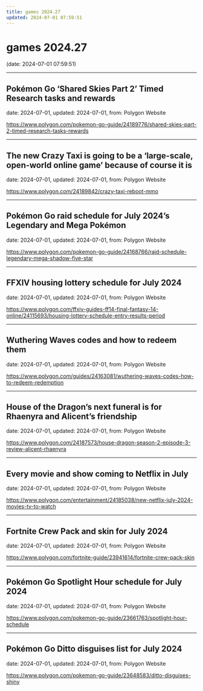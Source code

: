 ```yaml
---
title: games 2024.27
updated: 2024-07-01 07:59:51
---
```


# games 2024.27

(date: 2024-07-01 07:59:51)

---

## Pokémon Go ‘Shared Skies Part 2’ Timed Research tasks and rewards

date: 2024-07-01, updated: 2024-07-01, from: Polygon Website

 

<https://www.polygon.com/pokemon-go-guide/24189776/shared-skies-part-2-timed-research-tasks-rewards>

---

## The new Crazy Taxi is going to be a ‘large-scale, open-world online game’ because of course it is

date: 2024-07-01, updated: 2024-07-01, from: Polygon Website

 

<https://www.polygon.com/24189842/crazy-taxi-reboot-mmo>

---

## Pokémon Go raid schedule for July 2024’s Legendary and Mega Pokémon

date: 2024-07-01, updated: 2024-07-01, from: Polygon Website

 

<https://www.polygon.com/pokemon-go-guide/24168766/raid-schedule-legendary-mega-shadow-five-star>

---

## FFXIV housing lottery schedule for July 2024

date: 2024-07-01, updated: 2024-07-01, from: Polygon Website

 

<https://www.polygon.com/ffxiv-guides-ff14-final-fantasy-14-online/24115693/housing-lottery-schedule-entry-results-period>

---

## Wuthering Waves codes and how to redeem them

date: 2024-07-01, updated: 2024-07-01, from: Polygon Website

 

<https://www.polygon.com/guides/24163081/wuthering-waves-codes-how-to-redeem-redemption>

---

## House of the Dragon’s next funeral is for Rhaenyra and Alicent’s friendship

date: 2024-07-01, updated: 2024-07-01, from: Polygon Website

 

<https://www.polygon.com/24187573/house-dragon-season-2-episode-3-review-alicent-rhaenyra>

---

## Every movie and show coming to Netflix in July

date: 2024-07-01, updated: 2024-07-01, from: Polygon Website

 

<https://www.polygon.com/entertainment/24185038/new-netflix-july-2024-movies-tv-to-watch>

---

## Fortnite Crew Pack and skin for July 2024

date: 2024-07-01, updated: 2024-07-01, from: Polygon Website

 

<https://www.polygon.com/fortnite-guide/23941614/fortnite-crew-pack-skin>

---

## Pokémon Go Spotlight Hour schedule for July 2024

date: 2024-07-01, updated: 2024-07-01, from: Polygon Website

 

<https://www.polygon.com/pokemon-go-guide/23661763/spotlight-hour-schedule>

---

## Pokémon Go Ditto disguises list for July 2024

date: 2024-07-01, updated: 2024-07-01, from: Polygon Website

 

<https://www.polygon.com/pokemon-go-guide/23648583/ditto-disguises-shiny>

